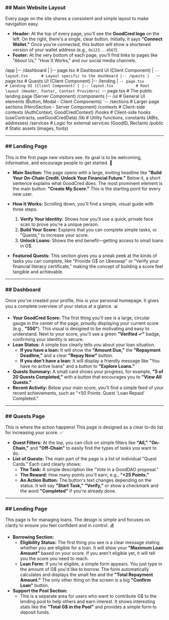 
### ## Main Website Layout

Every page on the site shares a consistent and simple layout to make navigation easy.

* **Header:** At the top of every page, you'll see the **GoodCred logo** on the left. On the right, there's a single, clear button. Initially, it says **"Connect Wallet."** Once you're connected, this button will show a shortened version of your wallet address (e.g., `0x123...4567`).
* **Footer:** At the very bottom of each page, you'll find links to pages like "About Us," "How It Works," and our social media channels.

/app
|-- /dashboard
|   |-- page.tsx        # Dashboard UI (Client Component)
|   `-- layout.tsx      # Layout specific to the dashboard
|-- /quests
|   `-- page.tsx        # Quests UI (Client Component)
|-- /lending
|   `-- page.tsx        # Lending UI (Client Component)
|
|-- layout.tsx          # Root layout (Header, Footer, Context Providers)
`-- page.tsx            # The public landing page (Server Component)
/components
|-- /ui                 # General UI elements (Button, Modal - Client Components)
`-- /sections           # Larger page sections (HeroSection - Server Component)
/contexts               # Client-side contexts (AuthContext, GoodCredContext)
/hooks                  # Client-side hooks (useContracts, useGoodCredData)
/lib                    # Utility functions, constants (ABIs, addresses)
/services               # Logic for external services (GoodID, Reclaim)
/public                 # Static assets (images, fonts)

---

### ## Landing Page

This is the first page new visitors see. Its goal is to be welcoming, informative, and encourage people to get started. 🤝

* **Main Section:** The page opens with a large, inviting headline like **"Build Your On-Chain Credit. Unlock Your Financial Future."** Below it, a short sentence explains what GoodCred does. The most prominent element is the main button: **"Create My Score."** This is the starting point for every new user.
    
* **How It Works:** Scrolling down, you'll find a simple, visual guide with three steps:
    1.  **Verify Your Identity:** Shows how you'll use a quick, private face scan to prove you're a unique person.
    2.  **Build Your Score:** Explains that you can complete simple tasks, or "Quests," to increase your score.
    3.  **Unlock Loans:** Shows the end benefit—getting access to small loans in G$.
* **Featured Quests:** This section gives you a sneak peek at the kinds of tasks you can complete, like "Provide G$ on Ubeswap" or "Verify your financial literacy certificate," making the concept of building a score feel tangible and achievable.

---

### ## Dashboard

Once you've created your profile, this is your personal homepage. It gives you a complete overview of your status at a glance. 📊

* **Your GoodCred Score:** The first thing you'll see is a large, circular gauge in the center of the page, proudly displaying your current score (e.g., **"550"**). This visual is designed to be motivating and easy to understand. Next to your score, you'll see a green **"Verified ✓"** badge, confirming your identity is secure.
* **Loan Status:** A simple box clearly tells you about your loan situation.
    * **If you have a loan:** It will show the **"Amount Due,"** the **"Repayment Deadline,"** and a clear **"Repay Now"** button.
    * **If you don't have a loan:** It will display a friendly message like "You have no active loans" and a button to **"Explore Loans."**
* **Quests Summary:** A small card shows your progress, for example, **"5 of 20 Quests Completed,"** with a button that encourages you to **"View All Quests."**
* **Recent Activity:** Below your main score, you'll find a simple feed of your recent achievements, such as "+50 Points: Quest 'Loan Repaid' Completed."

---

### ## Quests Page

This is where the action happens! This page is designed as a clear to-do list for increasing your score. ✅

* **Quest Filters:** At the top, you can click on simple filters like **"All,"** **"On-Chain,"** and **"Off-Chain"** to easily find the types of tasks you want to do.
* **List of Quests:** The main part of the page is a list of individual "Quest Cards." Each card clearly shows:
    * **The Task:** A simple description like "Vote in a GoodDAO proposal."
    * **The Reward:** How many points you'll earn, e.g., **"+25 Points."**
    * **An Action Button:** The button's text changes depending on the status. It will say **"Start Task,"** **"Verify,"** or show a checkmark and the word **"Completed"** if you're already done.

---

### ## Lending Page

This page is for managing loans. The design is simple and focuses on clarity to ensure you feel confident and in control. 💰

* **Borrowing Section:**
    * **Eligibility Status:** The first thing you see is a clear message stating whether you are eligible for a loan. It will show your **"Maximum Loan Amount"** based on your score. If you aren't eligible yet, it will tell you the score you need to reach.
    * **Loan Form:** If you're eligible, a simple form appears. You just type in the amount of G$ you'd like to borrow. The form automatically calculates and displays the small fee and the **"Total Repayment Amount."** The only other thing on the screen is a big **"Confirm Loan"** button.
* **Support the Pool Section:**
    * This is a separate area for users who want to contribute G$ to the lending pool to help others and earn interest. It shows interesting stats like the **"Total G$ in the Pool"** and provides a simple form to deposit funds.